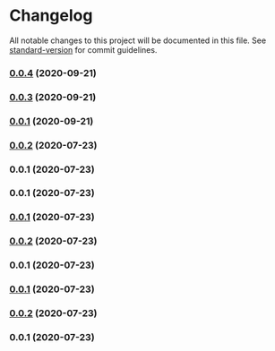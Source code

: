 # Changelog

All notable changes to this project will be documented in this file. See [standard-version](https://github.com/conventional-changelog/standard-version) for commit guidelines.

### [0.0.4](https://github.com/Chantouch/validator-js/compare/v0.0.3...v0.0.4) (2020-09-21)

### [0.0.3](https://github.com/Chantouch/validator-js/compare/v0.0.2...v0.0.3) (2020-09-21)

### [0.0.1](https://github.com/Chantouch/validator-js/compare/v0.0.2...v0.0.1) (2020-09-21)

### [0.0.2](https://github.com/Chantouch/validator-js/compare/v0.0.1...v0.0.2) (2020-07-23)

### 0.0.1 (2020-07-23)

### 0.0.1 (2020-07-23)

### [0.0.1](https://github.com/Chantouch/validator-js/compare/v0.0.2...v0.0.1) (2020-07-23)

### [0.0.2](https://github.com/Chantouch/validator-js/compare/v0.0.1...v0.0.2) (2020-07-23)

### 0.0.1 (2020-07-23)

### [0.0.1](https://github.com/Chantouch/validator-js/compare/v0.0.2...v0.0.1) (2020-07-23)

### [0.0.2](https://github.com/Chantouch/validator-js/compare/v0.0.1...v0.0.2) (2020-07-23)

### 0.0.1 (2020-07-23)
